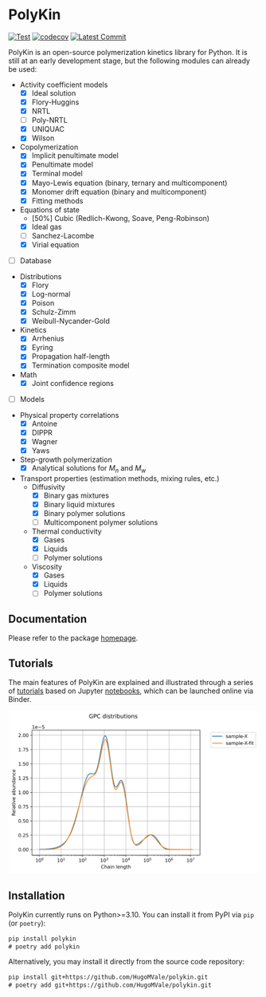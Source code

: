 # PolyKin

[![Test](https://github.com/HugoMVale/polykin/actions/workflows/test.yml/badge.svg)](https://github.com/HugoMVale/polykin/actions)
[![codecov](https://codecov.io/gh/HugoMVale/polykin/branch/main/graph/badge.svg?token=QfqQLX2rHx)](https://codecov.io/gh/HugoMVale/polykin)
[![Latest Commit](https://img.shields.io/github/last-commit/HugoMVale/polykin)](https://img.shields.io/github/last-commit/HugoMVale/polykin)

PolyKin is an open-source polymerization kinetics library for Python. It is still at an early
development stage, but the following modules can already be used:

- Activity coefficient models
  - [x] Ideal solution
  - [x] Flory-Huggins
  - [x] NRTL
  - [ ] Poly-NRTL
  - [x] UNIQUAC
  - [x] Wilson
- Copolymerization
  - [x] Implicit penultimate model
  - [x] Penultimate model
  - [x] Terminal model
  - [x] Mayo-Lewis equation (binary, ternary and multicomponent)
  - [x] Monomer drift equation (binary and multicomponent)
  - [x] Fitting methods
- Equations of state
  - [50%] Cubic (Redlich-Kwong, Soave, Peng-Robinson)
  - [x] Ideal gas
  - [ ] Sanchez-Lacombe
  - [x] Virial equation
- [ ] Database
- Distributions
  - [x] Flory
  - [x] Log-normal
  - [x] Poison
  - [x] Schulz-Zimm
  - [x] Weibull-Nycander-Gold
- Kinetics
  - [x] Arrhenius
  - [x] Eyring
  - [x] Propagation half-length
  - [x] Termination composite model
- Math
  - [x] Joint confidence regions
- [ ] Models
- Physical property correlations
  - [x] Antoine
  - [x] DIPPR
  - [x] Wagner
  - [x] Yaws
- Step-growth polymerization
  - [x] Analytical solutions for $M_n$ and $M_w$
- Transport properties (estimation methods, mixing rules, etc.)
  - Diffusivity
    - [x] Binary gas mixtures
    - [x] Binary liquid mixtures
    - [x] Binary polymer solutions
    - [ ] Multicomponent polymer solutions  
  - Thermal conductivity
    - [x] Gases
    - [x] Liquids
    - [ ] Polymer solutions
  - Viscosity
    - [x] Gases
    - [x] Liquids
    - [ ] Polymer solutions

## Documentation

Please refer to the package [homepage](https://hugomvale.github.io/polykin/).

## Tutorials

The main features of PolyKin are explained and illustrated through a series of [tutorials](https://hugomvale.github.io/polykin/tutorials/) based on Jupyter [notebooks](https://github.com/HugoMVale/polykin/tree/main/docs/tutorials),
which can be launched online via Binder.

<p align="center">
  <a href="https://github.com/HugoMVale/polykin">
  <img src="https://raw.githubusercontent.com/HugoMVale/polykin/8e54e0b492b4dd782c2fe92b52f617dda71a29b3/docs/deconvolution.svg" width=600 alt="MWD of a polymer blend">
  </a>
</p>

## Installation

PolyKin currently runs on Python>=3.10. You can install it from PyPI via `pip` (or `poetry`):

```console
pip install polykin
# poetry add polykin
```

Alternatively, you may install it directly from the source code repository:

```console
pip install git+https://github.com/HugoMVale/polykin.git
# poetry add git+https://github.com/HugoMVale/polykin.git
```
